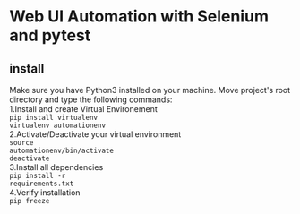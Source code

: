 # Web UI Automation with Selenium and pytest
## install
Make sure you have Python3 installed on your machine. Move project's root directory and type the following commands:<br>
1.Install and create Virtual Environement<br>
<code>pip install virtualenv </code><br> 
<code>virtualenv automationenv </code><br>
2.Activate/Deactivate your virtual environment<br>
<code>source automationenv/bin/activate</code><br>
<code>deactivate</code><br>
3.Install all dependencies <br>
<code>pip install -r requirements.txt</code><br>
4.Verify installation<br>
<code>pip freeze </code>
